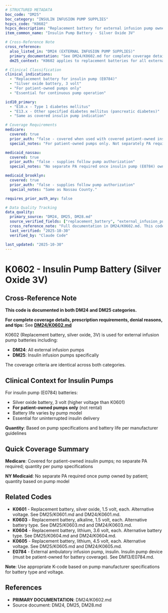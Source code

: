 ```yaml
---
# STRUCTURED METADATA
boc_code: "DM25"
boc_category: "INSULIN INFUSION PUMP SUPPLIES"
hcpcs_code: "K0602"
hcpcs_description: "Replacement battery for external infusion pump owned by patient, silver oxide, 3 volt, each"
item_common_name: "Insulin Pump Battery - Silver Oxide 3V"

# Cross-Reference Note
cross_reference:
  also_listed_in: "DM24 (EXTERNAL INFUSION PUMP SUPPLIES)"
  primary_documentation: "See DM24/K0602.md for complete coverage details"
  dm25_context: "K0602 applies to replacement batteries for all external infusion pumps including insulin pumps. Full documentation maintained in DM24."

# Clinical Classification
clinical_indications:
  - "Replacement battery for insulin pump (E0784)"
  - "Silver oxide battery, 3 volt"
  - "For patient-owned pumps only"
  - "Essential for continuous pump operation"

icd10_primary:
  - "E10.x - Type 1 diabetes mellitus"
  - "E13.x - Other specified diabetes mellitus (pancreatic diabetes)"
  - "Same as covered insulin pump indication"

# Coverage Requirements
medicare:
  covered: true
  prior_auth: "false - covered when used with covered patient-owned insulin pump"
  special_notes: "For patient-owned pumps only. Not separately PA required. Quantity based on battery life and pump model specifications."

medicaid_nassau:
  covered: true
  prior_auth: "false - supplies follow pump authorization"
  special_notes: "No separate PA required once insulin pump (E0784) owned by patient. Quantity based on pump specifications."

medicaid_brooklyn:
  covered: true
  prior_auth: "false - supplies follow pump authorization"
  special_notes: "Same as Nassau County."

requires_prior_auth_any: false

# Data Quality Tracking
data_quality:
  primary_source: "DM24, DM25, DM28.md"
  source_verified_fields: ["replacement_battery", "external_infusion_pump", "patient_owned", "silver_oxide_3v", "not_separately_pa"]
  cross_reference_note: "Full documentation in DM24/K0602.md. This code shared between DM24 (all infusion pump batteries) and DM25 (insulin pump batteries specifically)."
  last_verified: "2025-10-30"
  verified_by: "Claude Code"

last_updated: "2025-10-30"
---
```


# K0602 - Insulin Pump Battery (Silver Oxide 3V)

## Cross-Reference Note

**This code is documented in both DM24 and DM25 categories.**

**For complete coverage details, prescription requirements, denial reasons, and tips:** See **[DM24/K0602.md](../DM24/K0602.md)**

K0602 (Replacement battery, silver oxide, 3V) is used for external infusion pump batteries including:
- **DM24**: All external infusion pumps
- **DM25**: Insulin infusion pumps specifically

The coverage criteria are identical across both categories.

## Clinical Context for Insulin Pumps

For insulin pump (E0784) batteries:
- Silver oxide battery, 3 volt (higher voltage than K0601)
- **For patient-owned pumps only** (not rental)
- Battery life varies by pump model
- Essential for uninterrupted insulin delivery

**Quantity**: Based on pump specifications and battery life per manufacturer guidelines

## Quick Coverage Summary

**Medicare**: Covered for patient-owned insulin pumps; no separate PA required; quantity per pump specifications

**NY Medicaid**: No separate PA required once pump owned by patient; quantity based on pump model

## Related Codes

- **K0601** - Replacement battery, silver oxide, 1.5 volt, each. Alternative voltage. See DM25/K0601.md and DM24/K0601.md.
- **K0603** - Replacement battery, alkaline, 1.5 volt, each. Alternative battery type. See DM25/K0603.md and DM24/K0603.md.
- **K0604** - Replacement battery, lithium, 3.6 volt, each. Alternative battery type. See DM25/K0604.md and DM24/K0604.md.
- **K0605** - Replacement battery, lithium, 4.5 volt, each. Alternative voltage. See DM25/K0605.md and DM24/K0605.md.
- **E0784** - External ambulatory infusion pump, insulin. Insulin pump device (must be patient-owned for battery coverage). See DM13/E0784.md.

**Note**: Use appropriate K-code based on pump manufacturer specifications for battery type and voltage.

## References

- **PRIMARY DOCUMENTATION**: DM24/K0602.md
- Source document: DM24, DM25, DM28.md
